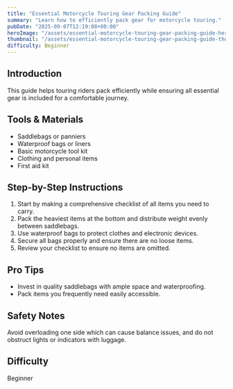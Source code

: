 ```yaml
---
title: "Essential Motorcycle Touring Gear Packing Guide"
summary: "Learn how to efficiently pack gear for motorcycle touring."
pubDate: "2025-09-07T12:19:08+00:00"
heroImage: "/assets/essential-motorcycle-touring-gear-packing-guide-hero.jpg"
thumbnail: "/assets/essential-motorcycle-touring-gear-packing-guide-thumb.jpg"
difficulty: Beginner
---
```


<h2>Introduction</h2>
<p>This guide helps touring riders pack efficiently while ensuring all essential gear is included for a comfortable journey.</p>
<h2>Tools & Materials</h2>
<ul>
  <li>Saddlebags or panniers</li>
  <li>Waterproof bags or liners</li>
  <li>Basic motorcycle tool kit</li>
  <li>Clothing and personal items</li>
  <li>First aid kit</li>
</ul>
<h2>Step-by-Step Instructions</h2>
<ol>
  <li>Start by making a comprehensive checklist of all items you need to carry.</li>
  <li>Pack the heaviest items at the bottom and distribute weight evenly between saddlebags.</li>
  <li>Use waterproof bags to protect clothes and electronic devices.</li>
  <li>Secure all bags properly and ensure there are no loose items.</li>
  <li>Review your checklist to ensure no items are omitted.</li>
</ol>
<h2>Pro Tips</h2>
<ul>
  <li>Invest in quality saddlebags with ample space and waterproofing.</li>
  <li>Pack items you frequently need easily accessible.</li>
</ul>
<h2>Safety Notes</h2>
<p>Avoid overloading one side which can cause balance issues, and do not obstruct lights or indicators with luggage.</p>
<h2>Difficulty</h2>
<p>Beginner</p>